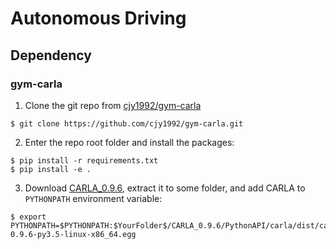 # Autonomous Driving
## Dependency
### gym-carla

1. Clone the git repo from [cjy1992/gym-carla](https://github.com/cjy1992/gym-carla)
```
$ git clone https://github.com/cjy1992/gym-carla.git
```

2. Enter the repo root folder and install the packages:
```
$ pip install -r requirements.txt
$ pip install -e .
```

3. Download [CARLA_0.9.6](https://github.com/carla-simulator/carla/releases/tag/0.9.6), extract it to some folder, and add CARLA to ```PYTHONPATH``` environment variable:
```
$ export PYTHONPATH=$PYTHONPATH:$YourFolder$/CARLA_0.9.6/PythonAPI/carla/dist/carla-0.9.6-py3.5-linux-x86_64.egg
```
